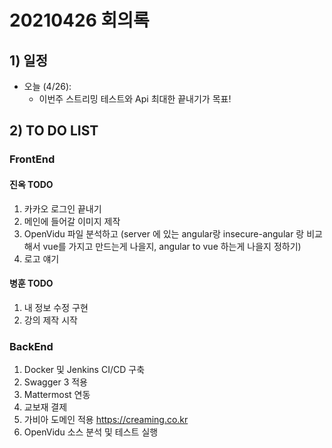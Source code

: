 # 20210426 회의록

## 1) 일정

- 오늘 (4/26): 
    - 이번주 스트리밍 테스트와 Api 최대한 끝내기가 목표!

## 2) TO DO LIST
### FrontEnd
#### 진옥 TODO
1. 카카오 로그인 끝내기
2. 메인에 들어갈 이미지 제작
3. OpenVidu 파일 분석하고
(server 에 있는  angular랑 insecure-angular 랑 비교해서 vue를 가지고 만드는게 나을지, angular to vue 하는게 나을지 정하기)
4. 로고 얘기
#### 병훈 TODO
1. 내 정보 수정 구현
2. 강의 제작 시작

### BackEnd
1. Docker 및 Jenkins CI/CD 구축
2. Swagger 3 적용
3. Mattermost 연동
4. 교보재 결제
5. 가비아 도메인 적용 https://creaming.co.kr
6. OpenVidu 소스 분석 및 테스트 실행